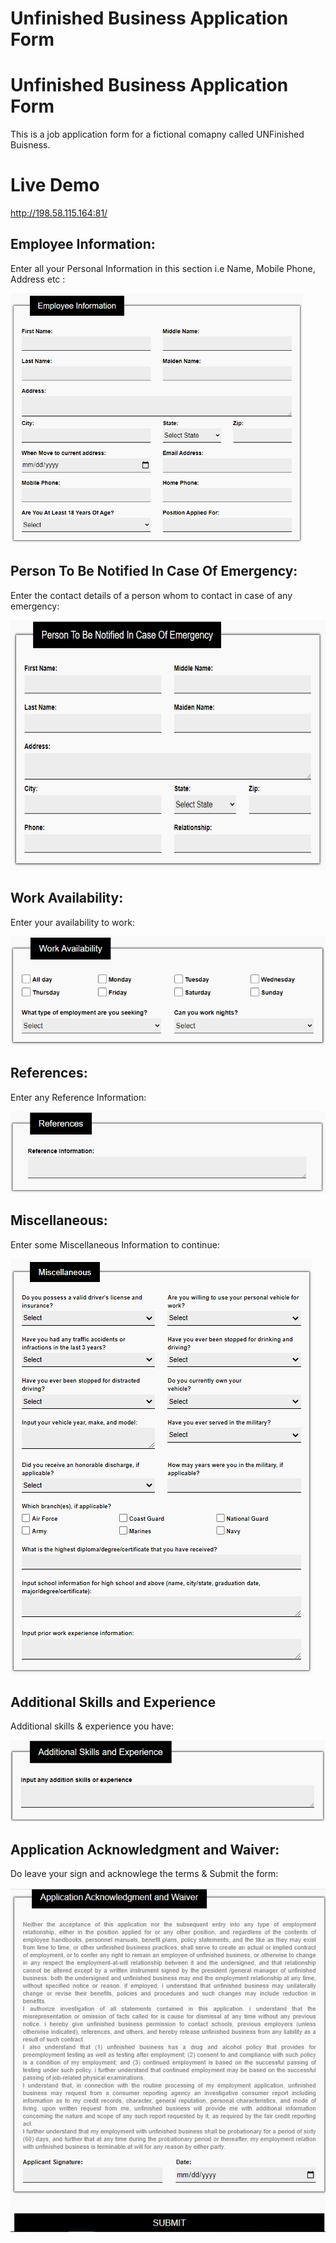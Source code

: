 # Unfinished Business Application Form

# Unfinished Business Application Form

This is a job application form for a fictional comapny called UNFinished Buisness.


# Live Demo

http://198.58.115.164:81/

## Employee Information:

Enter all your Personal Information in this section i.e Name, Mobile Phone, Address etc :

<img src="emp.PNG" width="auto" height="400px" >

## Person To Be Notified In Case Of Emergency:

Enter the contact details of a person whom to contact in case of any emergency:

<img src="emergency.PNG" width="auto" height="400px">

## Work Availability:

Enter your availability to work:

<img src="avail.PNG" width="auto" height="auto">

## References:

Enter any Reference Information:

<img src="ref.PNG" width="auto" height="auto" >

## Miscellaneous:

Enter some Miscellaneous Information to continue:

<img src="misc.PNG" width="auto" height="auto" >

## Additional Skills and Experience

Additional skills & experience you have:

<img src="additional.PNG" width="auto" height="auto" >

## Application Acknowledgment and Waiver:

Do leave your sign and acknowlege the terms & Submit the form:

<img src="acknowledge.PNG" width="auto" height="auto" >
